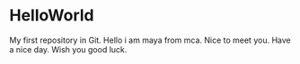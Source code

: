 # HelloWorld
My first repository in Git.
Hello i am maya from mca.
Nice to meet you.
Have a nice day.
Wish you good luck.
